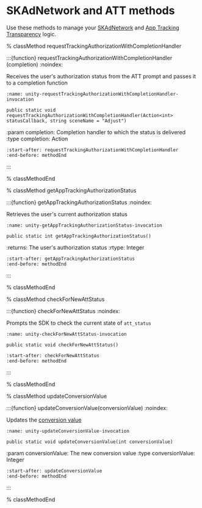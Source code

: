 # SKAdNetwork and ATT methods

Use these methods to manage your [SKAdNetwork](https://help.adjust.com/en/article/skadnetwork) and [App Tracking Transparency](https://help.adjust.com/en/article/app-tracking-transparency-att-framework) logic.

% classMethod requestTrackingAuthorizationWithCompletionHandler

:::{function} requestTrackingAuthorizationWithCompletionHandler (completion)
:noindex:

Receives the user's authorization status from the ATT prompt and passes it to a completion function

```{code-block} cs
:name: unity-requestTrackingAuthorizationWithCompletionHandler-invocation

public static void requestTrackingAuthorizationWithCompletionHandler(Action<int> statusCallback, string sceneName = "Adjust")
```

:param completion: Completion handler to which the status is delivered
:type completion: Action

```{include} /unity/fragments/Adjust.md
:start-after: requestTrackingAuthorizationWithCompletionHandler
:end-before: methodEnd
```

:::

% classMethodEnd

% classMethod getAppTrackingAuthorizationStatus

:::{function} getAppTrackingAuthorizationStatus
:noindex:

Retrieves the user's current authorization status

```{code-block} cs
:name: unity-getAppTrackingAuthorizationStatus-invocation

public static int getAppTrackingAuthorizationStatus()
```

:returns: The user's authorization status
:rtype: Integer

```{include} /unity/fragments/Adjust.md
:start-after: getAppTrackingAuthorizationStatus
:end-before: methodEnd
```

:::

% classMethodEnd

% classMethod checkForNewAttStatus

:::{function} checkForNewAttStatus
:noindex:

Prompts the SDK to check the current state of `att_status`

```{code-block} cs
:name: unity-checkForNewAttStatus-invocation

public static void checkForNewAttStatus()
```

```{include} /unity/fragments/Adjust.md
:start-after: checkForNewAttStatus
:end-before: methodEnd
```

:::

% classMethodEnd

% classMethod updateConversionValue

:::{function} updateConversionValue(conversionValue)
:noindex:

Updates the [conversion value](https://help.adjust.com/en/new/article/conversion-hub)

```{code-block} cs
:name: unity-updateConversionValue-invocation

public static void updateConversionValue(int conversionValue)
```

:param conversionValue: The new conversion value
:type conversionValue: Integer

```{include} /unity/fragments/Adjust.md
:start-after: updateConversionValue
:end-before: methodEnd
```

:::

% classMethodEnd
